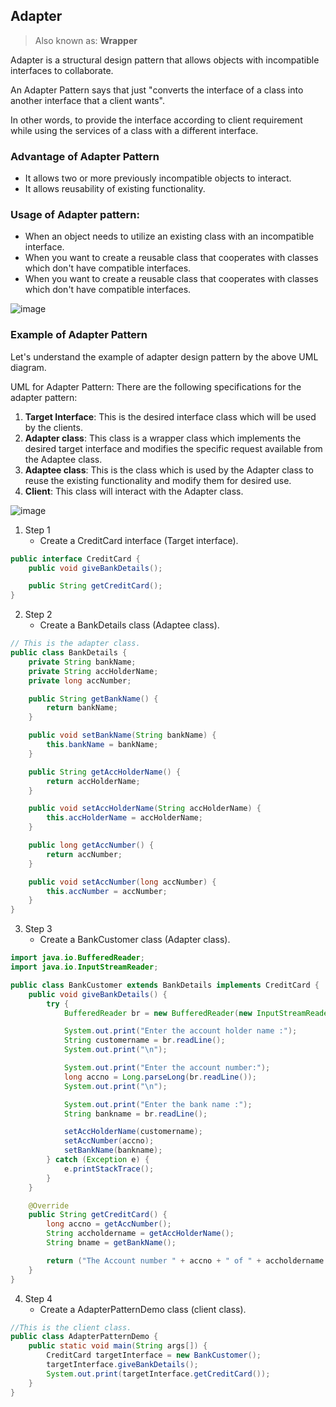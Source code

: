 ## Adapter

> Also known as: **Wrapper**

Adapter is a structural design pattern that allows objects with incompatible interfaces to collaborate.

An Adapter Pattern says that just "converts the interface of a class into another interface that a client wants".

In other words, to provide the interface according to client requirement while using the services of a class with a
different interface.

### Advantage of Adapter Pattern

- It allows two or more previously incompatible objects to interact.
- It allows reusability of existing functionality.

### Usage of Adapter pattern:

- When an object needs to utilize an existing class with an incompatible interface.
- When you want to create a reusable class that cooperates with classes which don't have compatible interfaces.
- When you want to create a reusable class that cooperates with classes which don't have compatible interfaces.

![image](https://refactoring.guru/images/patterns/diagrams/adapter/structure-object-adapter.png)

### Example of Adapter Pattern

Let's understand the example of adapter design pattern by the above UML diagram.

UML for Adapter Pattern:
There are the following specifications for the adapter pattern:

1) **Target Interface**: This is the desired interface class which will be used by the clients.
2) **Adapter class**: This class is a wrapper class which implements the desired target interface and modifies the
   specific request available from the Adaptee class.
3) **Adaptee class**: This is the class which is used by the Adapter class to reuse the existing functionality and
   modify them for desired use.
4) **Client**: This class will interact with the Adapter class.

![image](https://www.javatpoint.com/images/designpattern/adapteruml.jpg)

1. Step 1
    - Create a CreditCard interface (Target interface).

```java
public interface CreditCard {
    public void giveBankDetails();

    public String getCreditCard();
}
```

2. Step 2
    - Create a BankDetails class (Adaptee class).

```java
// This is the adapter class.  
public class BankDetails {
    private String bankName;
    private String accHolderName;
    private long accNumber;

    public String getBankName() {
        return bankName;
    }

    public void setBankName(String bankName) {
        this.bankName = bankName;
    }

    public String getAccHolderName() {
        return accHolderName;
    }

    public void setAccHolderName(String accHolderName) {
        this.accHolderName = accHolderName;
    }

    public long getAccNumber() {
        return accNumber;
    }

    public void setAccNumber(long accNumber) {
        this.accNumber = accNumber;
    }
}
```

3. Step 3
    - Create a BankCustomer class (Adapter class).

```java
import java.io.BufferedReader;
import java.io.InputStreamReader;

public class BankCustomer extends BankDetails implements CreditCard {
    public void giveBankDetails() {
        try {
            BufferedReader br = new BufferedReader(new InputStreamReader(System.in));

            System.out.print("Enter the account holder name :");
            String customername = br.readLine();
            System.out.print("\n");

            System.out.print("Enter the account number:");
            long accno = Long.parseLong(br.readLine());
            System.out.print("\n");

            System.out.print("Enter the bank name :");
            String bankname = br.readLine();

            setAccHolderName(customername);
            setAccNumber(accno);
            setBankName(bankname);
        } catch (Exception e) {
            e.printStackTrace();
        }
    }

    @Override
    public String getCreditCard() {
        long accno = getAccNumber();
        String accholdername = getAccHolderName();
        String bname = getBankName();

        return ("The Account number " + accno + " of " + accholdername + " in " + bname + "bank is valid and authenticated for issuing the credit card.");
    }
}
```

4. Step 4
    - Create a AdapterPatternDemo class (client class).

```java
//This is the client class.  
public class AdapterPatternDemo {
    public static void main(String args[]) {
        CreditCard targetInterface = new BankCustomer();
        targetInterface.giveBankDetails();
        System.out.print(targetInterface.getCreditCard());
    }
}

```

